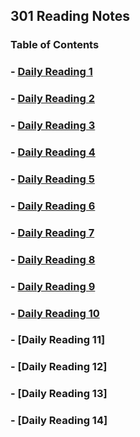 ## 301 Reading Notes

### Table of Contents

### - [Daily Reading 1](https://github.com/AtkinsonKyle/reading-notes/blob/master/301/SMACCS-RWD.md)

### - [Daily Reading 2](https://github.com/AtkinsonKyle/reading-notes/blob/master/301/jQuery.md)

### - [Daily Reading 3](https://github.com/AtkinsonKyle/reading-notes/blob/master/301/flexbox-templating.md)

### - [Daily Reading 4](https://github.com/AtkinsonKyle/reading-notes/blob/master/301/RWD-Regular-Expressions.md)

### - [Daily Reading 5](https://github.com/AtkinsonKyle/reading-notes/blob/master/301/heroku-deployment.md)

### - [Daily Reading 6](https://github.com/AtkinsonKyle/reading-notes/blob/master/301/node-express-api.md)

### - [Daily Reading 7](https://github.com/AtkinsonKyle/reading-notes/blob/master/301/API.md)

### - [Daily Reading 8](https://github.com/AtkinsonKyle/reading-notes/blob/master/301/SQL.md)

### - [Daily Reading 9](https://github.com/AtkinsonKyle/reading-notes/blob/master/301/refactoring.md)

### - [Daily Reading 10](https://github.com/AtkinsonKyle/reading-notes/blob/master/301/debugging.md)

### - [Daily Reading 11]

### - [Daily Reading 12]

### - [Daily Reading 13]

### - [Daily Reading 14]
